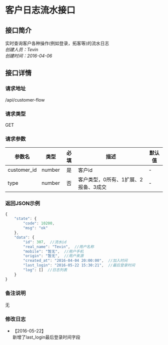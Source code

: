 # 客户日志流水接口

## 接口简介
实时查询客户各种操作(例如登录，拓客等)的流水日志  
*创建人员：Tevin*  
*创建时间：2016-04-06*

## 接口详情

### 请求地址
/api/customer-flow

### 请求类型
GET

### 请求参数
| 参数名 | 类型 | 必填 | 描述 | 默认值 |
| --- | :---: | :---: | --- | --- |
| customer_id | number | 是 | 客户id | - |
| type | number | 否 | 客户类型，0所有、1扩展、2报备、3成交 | - |

### 返回JSON示例
```javascript
{
	"state": {
		"code": 10200,
		"msg": "ok"
	},
	"data": {
		"id": 307,  //流水id
		"real_name": "Tevin",  //用户名称
		"mobile": "暂无",  //用户手机
		"origin": "暂无",  //用户来源
		"created_at": "2016-04-04 20:00:00",  //加入时间
		"last_login": "2016-05-22 15:30:21",  //最后登录时间
		"log": []  //日志列表
	}
}
```

### 备注说明
无

### 修改日志
- 【2016-05-22】  
   新增了last_login最后登录时间字段
